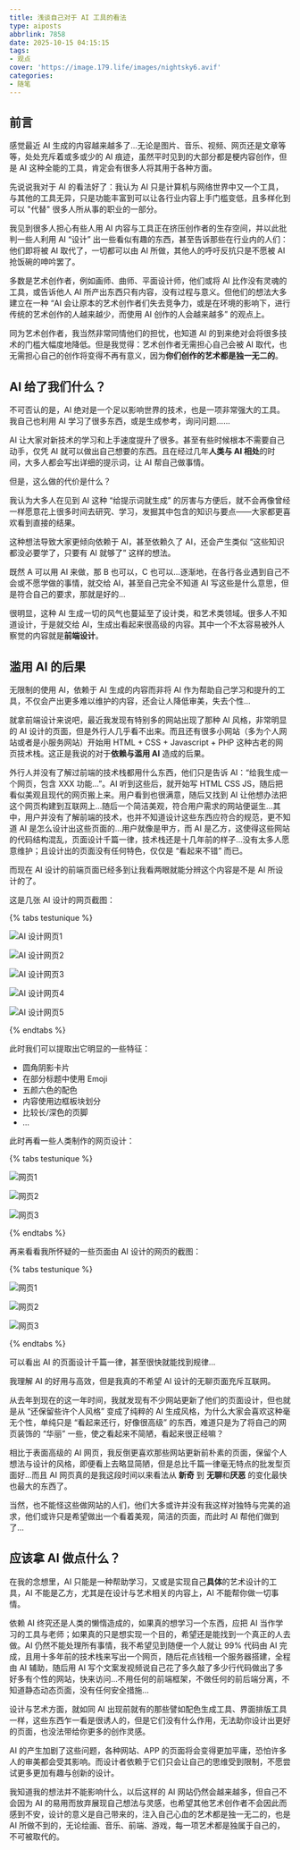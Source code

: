 ```yaml
---
title: 浅谈自己对于 AI 工具的看法
type: aiposts
abbrlink: 7858
date: 2025-10-15 04:15:15
tags:
- 观点
cover: 'https://image.179.life/images/nightsky6.avif'
categories:
- 随笔
---
```


## 前言

感觉最近 AI 生成的内容越来越多了...无论是图片、音乐、视频、网页还是文章等等，处处充斥着或多或少的 AI 痕迹，虽然平时见到的大部分都是梗内容创作，但是 AI 这种全能的工具，肯定会有很多人将其用于各种方面。

先说说我对于 AI 的看法好了：<span style="color: var(--primary-color)">我认为 AI 只是计算机与网络世界中又一个工具，与其他的工具无异，只是功能丰富到可以让各行业内容上手门槛变低，且多样化到可以 "代替" 很多人所从事的职业的一部分。
</span>

我见到很多人担心有些人用 AI 内容与工具正在挤压创作者的生存空间，并以此批判一些人利用 AI “设计” 出一些看似有趣的东西，甚至告诉那些在行业内的人们：他们即将被 AI 取代了，一切都可以由 AI 所做，其他人的呼吁反抗只是不愿被 AI 抢饭碗的呻吟罢了。

多数是艺术创作者，例如画师、曲师、平面设计师，他们或将 AI 比作没有灵魂的工具，或告诉他人 AI 所产出东西只有内容，没有过程与意义。但他们的想法大多建立在一种 “AI 会让原本的艺术创作者们失去竞争力，或是在环境的影响下，进行传统的艺术创作的人越来越少，而使用 AI 创作的人会越来越多” 的观点上。

同为艺术创作者，我当然非常同情他们的担忧，也知道 AI 的到来绝对会将很多技术的门槛大幅度地降低。但是我觉得：艺术创作者无需担心自己会被 AI 取代，也无需担心自己的创作将变得不再有意义，因为**你们创作的艺术都是独一无二的**。

## AI 给了我们什么？

不可否认的是，AI 绝对是一个足以影响世界的技术，也是一项非常强大的工具。我自己也利用 AI 学习了很多东西，或是生成参考，询问问题......

AI 让大家对新技术的学习和上手速度提升了很多。甚至有些时候根本不需要自己动手，仅凭 AI 就可以做出自己想要的东西。且在经过几年**人类与 AI 相处**的时间，大多人都会写出详细的提示词，让 AI 帮自己做事情。

但是，这么做的代价是什么？

我认为大多人在见到 AI 这种 “给提示词就生成” 的厉害与方便后，就不会再像曾经一样愿意花上很多时间去研究、学习，发掘其中包含的知识与要点——大家都更喜欢看到直接的结果。

这种想法导致大家更倾向依赖于 AI，甚至依赖久了 AI，还会产生类似 “这些知识都没必要学了，只要有 AI 就够了” 这样的想法。

既然 A 可以用 AI 来做，那 B 也可以，C 也可以...逐渐地，在各行各业遇到自己不会或不愿学做的事情，就交给 AI，甚至自己完全不知道 AI 写这些是什么意思，但是符合自己的要求，那就是好的...

很明显，这种 AI 生成一切的风气也蔓延至了设计类，和艺术类领域。很多人不知道设计，于是就交给 AI，生成出看起来很高级的内容。其中一个不太容易被外人察觉的内容就是**前端设计**。

## 滥用 AI 的后果

无限制的使用 AI，依赖于 AI 生成的内容而非将 AI 作为帮助自己学习和提升的工具，不仅会产出更多难以维护的内容，还会让人降低审美，失去个性...

就拿前端设计来说吧，最近我发现有特别多的网站出现了那种 AI 风格，非常明显的 AI 设计的页面，但是外行人几乎看不出来。而且还有很多小网站（多为个人网站或者是小服务网站）开始用 HTML + CSS + Javascript + PHP 这种古老的网页技术栈。这正是我说的对于**依赖与滥用 AI** 造成的后果。

外行人并没有了解过前端的技术栈都用什么东西，他们只是告诉 AI：“给我生成一个网页，包含 XXX 功能...”。AI 听到这些后，就开始写 HTML CSS JS，随后把看似美观且现代的网页搬上来。用户看到也很满意，随后又找到 AI 让他想办法把这个网页构建到互联网上...随后一个简洁美观，符合用户需求的网站便诞生...其中，用户并没有了解前端的技术，也并不知道设计这些东西应符合的规范，更不知道 AI 是怎么设计出这些页面的...用户就像是甲方，而 AI 是乙方，这使得这些网站的代码结构混乱，页面设计千篇一律，技术栈还是十几年前的样子...没有太多人愿意维护；且设计出的页面没有任何特色，仅仅是 “看起来不错” 而已。

而现在 AI 设计的前端页面已经多到让我看两眼就能分辨这个内容是不是 AI 所设计的了。

这是几张 AI 设计的网页截图：

{% tabs testunique %}

<!-- tab 1-->

![AI 设计网页1](https://image.179.life/images/post_images/aiposts/1.avif)

<!-- endtab -->

<!-- tab 2-->

![AI 设计网页2](https://image.179.life/images/post_images/aiposts/2.avif)

<!-- endtab -->

<!-- tab 3-->

![AI 设计网页3](https://image.179.life/images/post_images/aiposts/3.avif)

<!-- endtab -->

<!-- tab 4-->

![AI 设计网页4](https://image.179.life/images/post_images/aiposts/4.avif)

<!-- endtab -->

<!-- tab 5-->

![AI 设计网页5](https://image.179.life/images/post_images/aiposts/5.avif)

<!-- endtab -->

{% endtabs %}

此时我们可以提取出它明显的一些特征：
- 圆角阴影卡片
- 在部分标题中使用 Emoji
- 五颜六色的配色
- 内容使用边框板块划分
- 比较长/深色的页脚
- ...

此时再看一些人类制作的网页设计：

{% tabs testunique %}

<!-- tab 1-->

![网页1](https://image.179.life/images/post_images/aiposts/9.avif)

<!-- endtab -->

<!-- tab 2-->

![网页2](https://image.179.life/images/post_images/aiposts/10.avif)

<!-- endtab -->

<!-- tab 3-->

![网页3](https://image.179.life/images/post_images/aiposts/11.avif)

<!-- endtab -->

{% endtabs %}

再来看看我所怀疑的一些页面由 AI 设计的网页的截图：

{% tabs testunique %}

<!-- tab 1-->

![网页1](https://image.179.life/images/post_images/aiposts/8.avif)

<!-- endtab -->

<!-- tab 2-->

![网页2](https://image.179.life/images/post_images/aiposts/7.avif)

<!-- endtab -->

<!-- tab 3-->

![网页3](https://image.179.life/images/post_images/aiposts/6.avif)

<!-- endtab -->

{% endtabs %}

可以看出 AI 的页面设计千篇一律，甚至很快就能找到规律...

我理解 AI 的好用与高效，但是我真的不希望 AI 设计的无聊页面充斥互联网。

从去年到现在的这一年时间，我就发现有不少网站更新了他们的页面设计，但也就是从 “还保留些许个人风格” 变成了纯粹的 AI 生成风格，为什么大家会喜欢这种毫无个性，单纯只是 “看起来还行，好像很高级” 的东西，难道只是为了将自己的网页装饰的 “华丽” 一些，使之看起来不简陋，看起来很正经嘛？

相比于表面高级的 AI 网页，我反倒更喜欢那些网站更新前朴素的页面，保留个人想法与设计的风格，即便看上去略显简陋，但是总比千篇一律毫无特点的批发型页面好...而且 AI 网页真的是我这段时间以来看法从 **新奇** 到 **无聊**和**厌恶** 的变化最快也最大的东西了。

当然，也不能怪这些做网站的人们，他们大多或许并没有我这样对独特与完美的追求，他们或许只是希望做出一个看着美观，简洁的页面，而此时 AI 帮他们做到了...

## 应该拿 AI 做点什么？

在我的念想里，AI 只能是一种帮助学习，又或是实现自己**具体**的艺术设计的工具，AI 不能是乙方，尤其是在设计与艺术相关的内容上，AI 不能帮你做一切事情。

依赖 AI 终究还是人类的懒惰造成的，如果真的想学习一个东西，应把 AI 当作学习的工具与老师；如果真的只是想实现一个目的，希望还是能找到一个真正的人去做。AI 仍然不能处理所有事情，我不希望见到随便一个人就让 99% 代码由 AI 完成，且用十多年前的技术栈来写出一个网页，随后花点钱租一个服务器搭建，全程由 AI 辅助，随后用 AI 写个文案发视频说自己花了多久敲了多少行代码做出了多好多有个性的网站，快来访问...不用任何的前端框架，不做任何的前后端分离，不知道静态动态页面，没有任何安全措施...

设计与艺术方面，就如同 AI 出现前就有的那些譬如配色生成工具、界面排版工具一样，这些东西乍一看是很诱人的，但是它们没有什么作用，无法助你设计出更好的页面，也没法带给你更多的创作灵感。

AI 的产生加剧了这些问题，各种网站、APP 的页面将会变得更加平庸，恐怕许多人的审美都会受其影响。而设计者依赖于它们只会让自己的思维受到限制，不愿尝试更多更加有趣与创新的设计。

我知道我的想法并不能影响什么，以后这样的 AI 网站仍然会越来越多，但自己不会因为 AI 的易用而放弃展现自己想法与灵感，也希望其他艺术创作者不会因此而感到不安，设计的意义是自己带来的，注入自己心血的艺术都是独一无二的，也是 AI 所做不到的，无论绘画、音乐、前端、游戏，每一项艺术都是独属于自己的，不可被取代的。